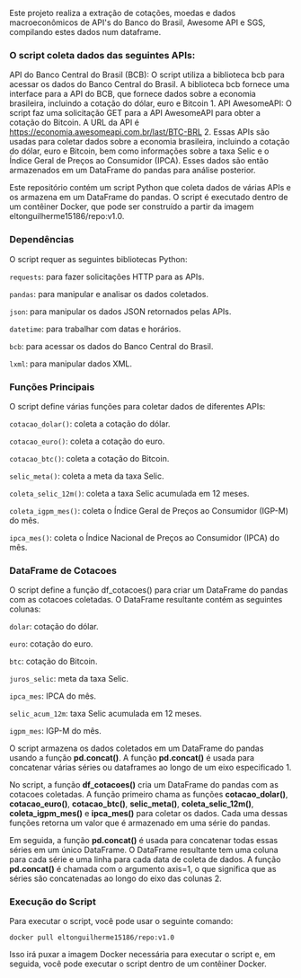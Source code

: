 Este projeto realiza a extração de cotações, moedas e dados macroeconômicos de API's do Banco do Brasil, Awesome API e SGS, compilando estes dados num dataframe.

### O script coleta dados das seguintes APIs:

API do Banco Central do Brasil (BCB): O script utiliza a biblioteca bcb para acessar os dados do Banco Central do Brasil. A biblioteca bcb fornece uma interface para a API do BCB, que fornece dados sobre a economia brasileira, incluindo a cotação do dólar, euro e Bitcoin 1.
API AwesomeAPI: O script faz uma solicitação GET para a API AwesomeAPI para obter a cotação do Bitcoin. A URL da API é https://economia.awesomeapi.com.br/last/BTC-BRL 2.
Essas APIs são usadas para coletar dados sobre a economia brasileira, incluindo a cotação do dólar, euro e Bitcoin, bem como informações sobre a taxa Selic e o Índice Geral de Preços ao Consumidor (IPCA). Esses dados são então armazenados em um DataFrame do pandas para análise posterior.

Este repositório contém um script Python que coleta dados de várias APIs e os armazena em um DataFrame do pandas. O script é executado dentro de um contêiner Docker, que pode ser construído a partir da imagem eltonguilherme15186/repo:v1.0.

### Dependências
O script requer as seguintes bibliotecas Python:

`requests`: para fazer solicitações HTTP para as APIs.

`pandas`: para manipular e analisar os dados coletados.

`json`: para manipular os dados JSON retornados pelas APIs.

`datetime`: para trabalhar com datas e horários.

`bcb`: para acessar os dados do Banco Central do Brasil.

`lxml`: para manipular dados XML.

### Funções Principais
O script define várias funções para coletar dados de diferentes APIs:

`cotacao_dolar()`: coleta a cotação do dólar.

`cotacao_euro()`: coleta a cotação do euro.

`cotacao_btc()`: coleta a cotação do Bitcoin.

`selic_meta()`: coleta a meta da taxa Selic.

`coleta_selic_12m()`: coleta a taxa Selic acumulada em 12 meses.

`coleta_igpm_mes()`: coleta o Índice Geral de Preços ao Consumidor (IGP-M) do mês.

`ipca_mes()`: coleta o Índice Nacional de Preços ao Consumidor (IPCA) do mês.

### DataFrame de Cotacoes
O script define a função df_cotacoes() para criar um DataFrame do pandas com as cotacoes coletadas. O DataFrame resultante contém as seguintes colunas:

`dolar`: cotação do dólar.

`euro`: cotação do euro.

`btc`: cotação do Bitcoin.

`juros_selic`: meta da taxa Selic.

`ipca_mes`: IPCA do mês.

`selic_acum_12m`: taxa Selic acumulada em 12 meses.

`igpm_mes`: IGP-M do mês.

O script armazena os dados coletados em um DataFrame do pandas usando a função **pd.concat()**. A função **pd.concat()** é usada para concatenar várias séries ou dataframes ao longo de um eixo especificado 1.

No script, a função **df_cotacoes()** cria um DataFrame do pandas com as cotacoes coletadas. A função primeiro chama as funções **cotacao_dolar()**, **cotacao_euro()**, **cotacao_btc()**, **selic_meta()**, **coleta_selic_12m()**, **coleta_igpm_mes()** e **ipca_mes()** para coletar os dados. Cada uma dessas funções retorna um valor que é armazenado em uma série do pandas.

Em seguida, a função **pd.concat()** é usada para concatenar todas essas séries em um único DataFrame. O DataFrame resultante tem uma coluna para cada série e uma linha para cada data de coleta de dados. A função **pd.concat()** é chamada com o argumento axis=1, o que significa que as séries são concatenadas ao longo do eixo das colunas 2.

### Execução do Script
Para executar o script, você pode usar o seguinte comando:

```docker pull eltonguilherme15186/repo:v1.0```

Isso irá puxar a imagem Docker necessária para executar o script e, em seguida, você pode executar o script dentro de um contêiner Docker.
